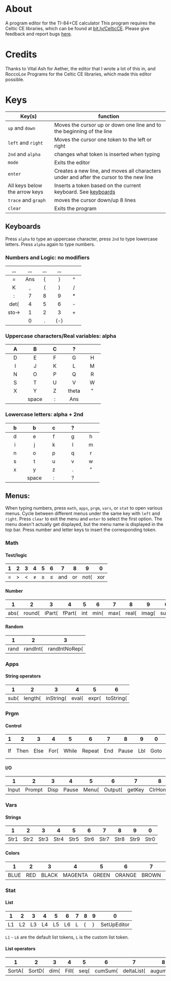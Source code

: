 # About
A program editor for the TI-84+CE calculator
This program requires the Celtic CE libraries, which can be found at [bit.ly/CelticCE](https://bit.ly/CelticCE). 
Please give feedback and report bugs [here](https://cemetech.net/forum/viewtopic.php?t=19472).

# Credits
Thanks to Vital Ash for Aether, the editor that I wrote a lot of this in, and RoccoLox Programs for the Celtic CE libraries, which made this editor possible.

# Keys
| Key(s) | function |
| ------ | -------- |
| `up` and `down` | Moves the cursor up or down one line and to the beginning of the line |
| `left` and `right` | Moves the cursor one token to the left or right |
| `2nd` and `alpha` | changes what token is inserted when typing |
| `mode` | Exits the editor |
| `enter` | Creates a new line, and moves all characters under and after the cursor to the new line |
| All keys below the arrow keys | Inserts a token based on the current keyboard. See [keyboards](https://github.com/pi644721/PiEditor/blob/main/README.md#keyboards)|
| `trace` and `graph` | moves the cursor down/up 8 lines |
| `clear` | Exits the program |

## Keyboards
Press `alpha` to type an uppercase character, press `2nd` to type lowercase letters. Press `alpha` again to type numbers.

### Numbers and Logic: no modifiers
| &nbsp; ... &nbsp; | &nbsp; ... &nbsp; | &nbsp; ... &nbsp; | &nbsp; ... &nbsp; | &nbsp; &nbsp; &nbsp; &nbsp; |
| :---: | :---: | :---: | :---: | :---: |
|   =   |  Ans  |   {   |   }   |   ^   |
|   K   |   ,   |   (   |   )   |   /   |
|   :   |   7   |   8   |   9   |   *   |
|  det( |   4   |   5   |   6   |   -   |
| sto-> |   1   |   2   |   3   |   +   |
|       |   0   |   .   |  (-)  |       |

### Uppercase characters/Real variables: alpha
| &nbsp; &nbsp; A &nbsp; &nbsp; |&nbsp; &nbsp; B &nbsp; &nbsp; | &nbsp; &nbsp; C &nbsp; &nbsp; | &nbsp; &nbsp; ? &nbsp; &nbsp; | &nbsp; &nbsp; &nbsp; &nbsp; &nbsp; |
| :---: | :---: | :---: | :---: | :---: |
|   D   |   E   |   F   |   G   |   H   |
|   I   |   J   |   K   |   L   |   M   |
|   N   |   O   |   P   |   Q   |   R   |
|   S   |   T   |   U   |   V   |   W   |
|   X   |   Y   |   Z   | theta |   "   |
|       | space |   :   |  Ans  |       |

### Lowercase letters: alpha + 2nd
| &nbsp; &nbsp; b &nbsp; &nbsp; |&nbsp; &nbsp; b &nbsp; &nbsp; | &nbsp; &nbsp; c &nbsp; &nbsp; | &nbsp; &nbsp; ? &nbsp; &nbsp; | &nbsp; &nbsp; &nbsp; &nbsp; &nbsp; |
| :---: | :---: | :---: | :---: | :---: |
|   d   |   e   |   f   |   g   |   h   |
|   i   |   j   |   k   |   l   |   m   |
|   n   |   o   |   p   |   q   |   r   |
|   s   |   t   |   u   |   v   |   w   |
|   x   |   y   |   z   |   .   |   "   |
|       | space |   :   |   ?   |       | 

## Menus:
When typing numbers, press `math`, `apps`, `prgm`, `vars`, or `stat` to open various menus.
Cycle between different menus under the same key with `left` and `right`.
Press `clear` to exit the menu and `enter` to select the first option.
The menu doesn't actually get displayed, but the menu name is displayed in the top bar. Press number and letter keys to insert the corresponding token.

### Math
#### Test/logic
| 1 | 2 | 3 | 4 | 5 | 6 | 7 | 8 | 9 | 0 |
| - | - | - | - | - | - | - | - | - | - |
| = | > | < | ≠ | ≥ | ≤ | and | or | not( | xor |

#### Number
| 1 | 2 | 3 | 4 | 5 | 6 | 7 | 8 | 9 | 0 | A |
| - | - | - | - | - | - | - | - | - | - | - |
| abs( | round( | iPart( | fPart( | int | min( | max( | real( | imag( | sum( | mean( |
#### Random
| 1 | 2 | 3 |
| - | - | - |
| rand | randInt( | randIntNoRep( |

### Apps
#### String operators
| 1 | 2 | 3 | 4 | 5 | 6 |
| - | - | - | - | - | - |
| sub( | length( | inString( | eval( | expr( | toString( |

### Prgm
#### Control
| 1 | 2 | 3 | 4 | 5 | 6 | 7 | 8 | 9 | 0 | A | B | C | D | E | F | G | H |
| - | - | - | - | - | - | - | - | - | - | - | - | - | - | - | - | - | - |
| If | Then | Else | For( | While | Repeat | End | Pause | Lbl | Goto | Wait | IS>( | DS<( | Menu( | prgm | Return | Stop | Delvar |
#### I/O
| 1 | 2 | 3 | 4 | 5 | 6 | 7 | 8 |
| - | - | - | - | - | - | - | - |
| Input | Prompt | Disp | Pause | Menu( | Output( | getKey | ClrHome |

### Vars
#### Strings
| 1 | 2 | 3 | 4 | 5 | 6 | 7 | 8 | 9 | 0 |
| - | - | - | - | - | - | - | - | - | - |
| Str1 | Str2 | Str3 | Str4 | Str5 | Str6 | Str7 | Str8 | Str9 | Str0 |
#### Colors
| 1 | 2 | 3 | 4 | 5 | 6 | 7 | 8 | 9 | 0 | A | B | C | D | E |
| - | - | - | - | - | - | - | - | - | - | - | - | - | - | - |
| BLUE | RED | BLACK | MAGENTA | GREEN | ORANGE | BROWN | NAVY | LTBLUE | YELLOW | WHITE | LTGRAY | MEDGRAY | GRAY | DARKGRAY |

### Stat
#### List
| 1 | 2 | 3 | 4 | 5 | 6 | 7 | 8 | 9 | 0 |
| - | - | - | - | - | - | - | - | - | - |
| L1 | L2 | L3 | L4 | L5 | L6 | L | { | } | SetUpEditor |

`L1` - `L6` are the default list tokens, `L` is the custom list token.

#### List operators
| 1 | 2 | 3 | 4 | 5 | 6 | 7 | 8 | 9 | 0 |
| - | - | - | - | - | - | - | - | - | - |
| SortA( | SortD( | dim( | Fill( | seq( | cumSum( | deltaList( | augument( | List>Matr( | Matr>List( |
